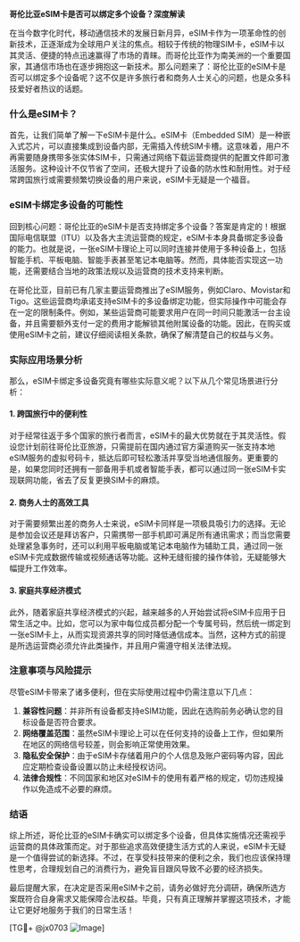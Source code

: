 **哥伦比亚eSIM卡是否可以绑定多个设备？深度解读**

在当今数字化时代，移动通信技术的发展日新月异，eSIM卡作为一项革命性的创新技术，正逐渐成为全球用户关注的焦点。相较于传统的物理SIM卡，eSIM卡以其灵活、便捷的特点迅速赢得了市场的青睐。而哥伦比亚作为南美洲的一个重要国家，其通信市场也在逐步拥抱这一新技术。那么问题来了：哥伦比亚的eSIM卡是否可以绑定多个设备呢？这不仅是许多旅行者和商务人士关心的问题，也是众多科技爱好者热议的话题。

### 什么是eSIM卡？

首先，让我们简单了解一下eSIM卡是什么。eSIM卡（Embedded SIM）是一种嵌入式芯片，可以直接集成到设备内部，无需插入传统SIM卡槽。这意味着，用户不再需要随身携带多张实体SIM卡，只需通过网络下载运营商提供的配置文件即可激活服务。这种设计不仅节省了空间，还极大提升了设备的防水性和耐用性。对于经常跨国旅行或需要频繁切换设备的用户来说，eSIM卡无疑是一个福音。

### eSIM卡绑定多设备的可能性

回到核心问题：哥伦比亚的eSIM卡是否支持绑定多个设备？答案是肯定的！根据国际电信联盟（ITU）以及各大主流运营商的规定，eSIM卡本身具备绑定多设备的能力。也就是说，一张eSIM卡理论上可以同时连接并使用于多种设备上，包括智能手机、平板电脑、智能手表甚至笔记本电脑等。然而，具体能否实现这一功能，还需要结合当地的政策法规以及运营商的技术支持来判断。

在哥伦比亚，目前已有几家主要运营商推出了eSIM服务，例如Claro、Movistar和Tigo。这些运营商均承诺支持eSIM卡的多设备绑定功能，但实际操作中可能会存在一定的限制条件。例如，某些运营商可能要求用户在同一时间只能激活一台主设备，并且需要额外支付一定的费用才能解锁其他附属设备的功能。因此，在购买或使用eSIM卡之前，建议仔细阅读相关条款，确保了解清楚自己的权益与义务。

### 实际应用场景分析

那么，eSIM卡绑定多设备究竟有哪些实际意义呢？以下从几个常见场景进行分析：

#### 1. 跨国旅行中的便利性
对于经常往返于多个国家的旅行者而言，eSIM卡的最大优势就在于其灵活性。假设您计划前往哥伦比亚旅游，只需提前在国内通过官方渠道购买一张支持本地eSIM服务的虚拟号码卡，抵达后即可轻松激活并享受当地通信服务。更重要的是，如果您同时还拥有一部备用手机或者智能手表，都可以通过同一张eSIM卡实现联网功能，省去了反复更换SIM卡的麻烦。

#### 2. 商务人士的高效工具
对于需要频繁出差的商务人士来说，eSIM卡同样是一项极具吸引力的选择。无论是参加会议还是拜访客户，只需携带一部手机即可满足所有通讯需求；而当您需要处理紧急事务时，还可以利用平板电脑或笔记本电脑作为辅助工具，通过同一张eSIM卡完成数据传输或视频通话等功能。这种无缝衔接的操作体验，无疑能够大幅提升工作效率。

#### 3. 家庭共享经济模式
此外，随着家庭共享经济模式的兴起，越来越多的人开始尝试将eSIM卡应用于日常生活之中。比如，您可以为家中每位成员都分配一个专属号码，然后统一绑定到一张eSIM卡上，从而实现资源共享的同时降低通信成本。当然，这种方式的前提是所选运营商必须允许此类操作，并且用户需遵守相关法律法规。

### 注意事项与风险提示

尽管eSIM卡带来了诸多便利，但在实际使用过程中仍需注意以下几点：

1. **兼容性问题**：并非所有设备都支持eSIM功能，因此在选购前务必确认您的目标设备是否符合要求。
2. **网络覆盖范围**：虽然eSIM卡理论上可以在任何支持的设备上工作，但如果所在地区的网络信号较差，则会影响正常使用效果。
3. **隐私安全保护**：由于eSIM卡存储着用户的个人信息及账户密码等内容，因此应定期检查设备设置以防止未经授权访问。
4. **法律合规性**：不同国家和地区对eSIM卡的使用有着严格的规定，切勿违规操作以免造成不必要的麻烦。

### 结语

综上所述，哥伦比亚的eSIM卡确实可以绑定多个设备，但具体实施情况还需视乎运营商的具体政策而定。对于那些追求高效便捷生活方式的人来说，eSIM卡无疑是一个值得尝试的新选择。不过，在享受科技带来的便利之余，我们也应该保持理性思考，合理规划自己的消费行为，避免盲目跟风导致不必要的经济损失。

最后提醒大家，在决定是否采用eSIM卡之前，请务必做好充分调研，确保所选方案既符合自身需求又能保障合法权益。毕竟，只有真正理解并掌握这项技术，才能让它更好地服务于我们的日常生活！

[TG💪+ @jx0703 ![Image](https://github.com/user-attachments/assets/dbca1d08-cadb-493c-b0ec-ad6f7a83f270)]